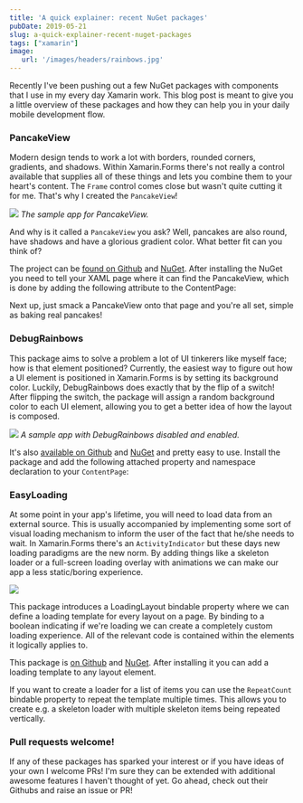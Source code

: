 ```yaml
---
title: 'A quick explainer: recent NuGet packages'
pubDate: 2019-05-21
slug: a-quick-explainer-recent-nuget-packages
tags: ["xamarin"]
image:
   url: '/images/headers/rainbows.jpg'
---
```


Recently I've been pushing out a few NuGet packages with components that I use in my every day Xamarin work. This blog post is meant to give you a little overview of these packages and how they can help you in your daily mobile development flow.

### PancakeView

Modern design tends to work a lot with borders, rounded corners, gradients, and shadows. Within Xamarin.Forms there's not really a control available that supplies all of these things and lets you combine them to your heart's content. The `Frame` control comes close but wasn't quite cutting it for me. That's why I created the `PancakeView`!

![](https://github.com/sthewissen/Xamarin.Forms.PancakeView/raw/master/images/pancake.gif)
*The sample app for PancakeView.*

And why is it called a `PancakeView` you ask? Well, pancakes are also round, have shadows and have a glorious gradient color. What better fit can you think of?

The project can be [found on Github](https://github.com/sthewissen/Xamarin.Forms.PancakeView) and [NuGet](https://www.nuget.org/packages/Xamarin.Forms.PancakeView). After installing the NuGet you need to tell your XAML page where it can find the PancakeView, which is done by adding the following attribute to the ContentPage:

<script src="https://gist.github.com/sthewissen/ff002d64b25b6b8c40471cb913ad596b.js"></script>

Next up, just smack a PancakeView onto that page and you're all set, simple as baking real pancakes!

<script src="https://gist.github.com/sthewissen/ee46b8f234ee05f67938a9a356ae191d.js"></script>

### DebugRainbows

This package aims to solve a problem a lot of UI tinkerers like myself face; how is that element positioned? Currently, the easiest way to figure out how a UI element is positioned in Xamarin.Forms is by setting its background color. Luckily, DebugRainbows does exactly that by the flip of a switch! After flipping the switch, the package will assign a random background color to each UI element, allowing you to get a better idea of how the layout is composed.

![](https://raw.githubusercontent.com/sthewissen/Xamarin.Forms.DebugRainbows/master/images/sample.png)
*A sample app with DebugRainbows disabled and enabled.*

It's also [available on Github](https://github.com/sthewissen/Xamarin.Forms.DebugRainbows) and [NuGet](https://www.nuget.org/packages/Xamarin.Forms.DebugRainbows) and pretty easy to use. Install the package and add the following attached property and namespace declaration to your `ContentPage`:

<script src="https://gist.github.com/sthewissen/c822bc6e25a27b685feeb347286754da.js"></script>

### EasyLoading

At some point in your app's lifetime, you will need to load data from an external source. This is usually accompanied by implementing some sort of visual loading mechanism to inform the user of the fact that he/she needs to wait. In Xamarin.Forms there's an `ActivityIndicator` but these days new loading paradigms are the new norm. By adding things like a skeleton loader or a full-screen loading overlay with animations we can make our app a less static/boring experience.

![](https://raw.githubusercontent.com/sthewissen/Xamarin.Forms.EasyLoading/master/images/sample.gif)

This package introduces a LoadingLayout bindable property where we can define a loading template for every layout on a page. By binding to a boolean indicating if we're loading we can create a completely custom loading experience. All of the relevant code is contained within the elements it logically applies to.

This package is [on Github](https://github.com/sthewissen/Xamarin.Forms.EasyLoading) and [NuGet](https://www.nuget.org/packages/Xamarin.Forms.EasyLoading). After installing it you can add a loading template to any layout element.

<script src="https://gist.github.com/sthewissen/1bda7b9f97c30752a369acdf43ab82dd.js"></script>

If you want to create a loader for a list of items you can use the `RepeatCount` bindable property to repeat the template multiple times. This allows you to create e.g. a skeleton loader with multiple skeleton items being repeated vertically.

### Pull requests welcome!

If any of these packages has sparked your interest or if you have ideas of your own I welcome PRs! I'm sure they can be extended with additional awesome features I haven't thought of yet. Go ahead, check out their Githubs and raise an issue or PR!